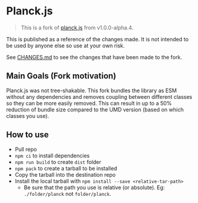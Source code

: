 # Planck.js

> This is a fork of [planck.js](https://github.com/shakiba/planck.js) from v1.0.0-alpha.4.

This is published as a reference of the changes made. It is not intended to be used by anyone else so use at your own risk.

See [CHANGES.md](./CHANGES.md) to see the changes that have been made to the fork.

## Main Goals (Fork motivation)

Planck.js was not tree-shakable. This fork bundles the library as ESM without any dependencies and removes coupling between different classes so they can be more easily removed. This can result in up to a 50% reduction of bundle size compared to the UMD version (based on which classes you use).

## How to use

* Pull repo
* `npm ci` to install dependencies
* `npm run build` to create `dist` folder
* `npm pack` to create a tarball to be installed
* Copy the tarball into the destination repo
* Install the local tarball with `npm install --save <relative-tar-path>`
    * Be sure that the path you use is relative (or absolute). Eg: `./folder/planck` not `folder/planck`.
